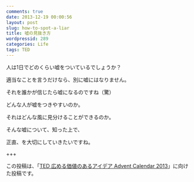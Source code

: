 ```yaml
---
comments: true
date: 2013-12-19 00:00:56
layout: post
slug: how-to-spot-a-liar
title: 嘘の見抜き方
wordpressid: 289
categories: Life
tags: TED
---
```


人は1日でどのくらい嘘をついているでしょうか？

適当なことを言うだけなら、別に嘘にはなりません。

それを誰かが信じたら嘘になるのですね（驚）

どんな人が嘘をつきやすいのか。

それはどんな風に見分けることができるのか。

<!--more-->



そんな嘘について、知った上で、

正直、を大切にしていきたいですね。

+++

この投稿は、「[TED 広める価値のあるアイデア Advent Calendar 2013](http://www.adventar.org/calendars/158)」に向けた投稿です。


